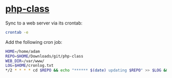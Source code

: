 # [php-class](http://howtoterminal.com/php-class)
Sync to a web server via its crontab:
```sh
crontab -e
```
Add the following cron job:
```sh
HOME=/home/adam
REPO=$HOME/Downloads/git/php-class
WEB_DIR=/var/www/
LOG=$HOME/cronlog.txt
*/2 * * * * cd $REPO && echo "****** $(date) updating $REPO" >> $LOG && git pull >> $LOG && rsync -ruv --cvs-exclude $REPO $WEB_DIR && echo "update successful">> $LOG > /dev/null
```
